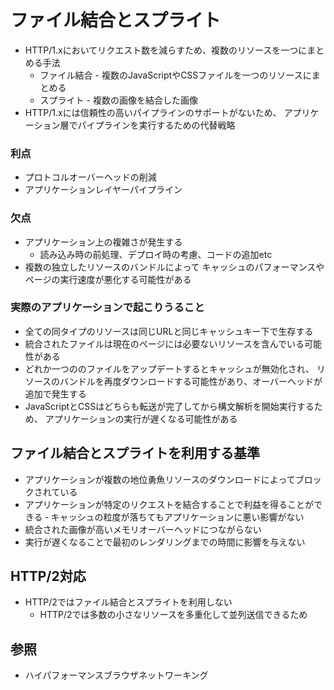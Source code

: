 # ファイル結合とスプライト
- HTTP/1.xにおいてリクエスト数を減らすため、複数のリソースを一つにまとめる手法
  - ファイル結合 - 複数のJavaScriptやCSSファイルを一つのリソースにまとめる
  - スプライト - 複数の画像を結合した画像
- HTTP/1.xには信頼性の高いパイプラインのサポートがないため、
  アプリケーション層でパイプラインを実行するための代替戦略

### 利点
- プロトコルオーバーヘッドの削減
- アプリケーションレイヤーパイプライン

### 欠点
- アプリケーション上の複雑さが発生する
  - 読み込み時の前処理、デプロイ時の考慮、コードの追加etc
- 複数の独立したリソースのバンドルによって
  キャッシュのパフォーマンスやページの実行速度が悪化する可能性がある

### 実際のアプリケーションで起こりうること
- 全ての同タイプのリソースは同じURLと同じキャッシュキー下で生存する
- 統合されたファイルは現在のページには必要ないリソースを含んでいる可能性がある
- どれか一つののファイルをアップデートするとキャッシュが無効化され、
  リソースのバンドルを再度ダウンロードする可能性があり、オーバーヘッドが追加で発生する
- JavaScriptとCSSはどちらも転送が完了してから構文解析を開始実行するため、
  アプリケーションの実行が遅くなる可能性がある

## ファイル結合とスプライトを利用する基準
- アプリケーションが複数の地位勇魚リソースのダウンロードによってブロックされている
- アプリケーションが特定のリクエストを結合することで利益を得ることができる
‐ キャッシュの粒度が落ちてもアプリケーションに悪い影響がない
- 統合された画像が高いメモリオーバーヘッドにつながらない
- 実行が遅くなることで最初のレンダリングまでの時間に影響を与えない

## HTTP/2対応
- HTTP/2ではファイル結合とスプライトを利用しない
  - HTTP/2では多数の小さなリソースを多重化して並列送信できるため

## 参照
- ハイパフォーマンスブラウザネットワーキング

